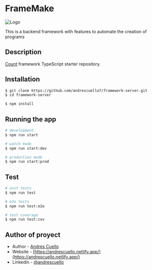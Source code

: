 # FrameMake 

![Logo](https://www.creativefabrica.com/wp-content/uploads/2020/07/22/Black-Ribbon-Graphics-4688919-1-580x386.jpg)

This is a backend framework with features to automate the creation of programs

## Description

[Count](https://github.com/nestjs/nest) framework TypeScript starter repository.

## Installation

```bash
$ git clone https://github.com/andrescuello7/framework-server.git
$ cd framework-server

$ npm install
```

## Running the app

```bash
# development
$ npm run start

# watch mode
$ npm run start:dev

# production mode
$ npm run start:prod
```

## Test

```bash
# unit tests
$ npm run test

# e2e tests
$ npm run test:e2e

# test coverage
$ npm run test:cov
```


## Author of proyect

- Author - [Andres Cuello](https://github.com/andrescuello7)
- Website - [https://andrescuello.netlify.app/](https://andrescuello.netlify.app/)
- Linkedin - [@andrescuello](https://www.linkedin.com/in/andres-cuello-a9a1b11bb/)

